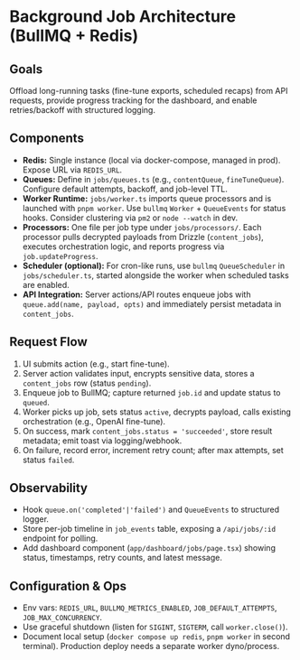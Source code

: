 # Background Job Architecture (BullMQ + Redis)

## Goals
Offload long-running tasks (fine-tune exports, scheduled recaps) from API requests, provide progress tracking for the dashboard, and enable retries/backoff with structured logging.

## Components
- **Redis:** Single instance (local via docker-compose, managed in prod). Expose URL via `REDIS_URL`.
- **Queues:** Define in `jobs/queues.ts` (e.g., `contentQueue`, `fineTuneQueue`). Configure default attempts, backoff, and job-level TTL.
- **Worker Runtime:** `jobs/worker.ts` imports queue processors and is launched with `pnpm worker`. Use `bullmq` `Worker` + `QueueEvents` for status hooks. Consider clustering via `pm2` or `node --watch` in dev.
- **Processors:** One file per job type under `jobs/processors/`. Each processor pulls decrypted payloads from Drizzle (`content_jobs`), executes orchestration logic, and reports progress via `job.updateProgress`.
- **Scheduler (optional):** For cron-like runs, use `bullmq` `QueueScheduler` in `jobs/scheduler.ts`, started alongside the worker when scheduled tasks are enabled.
- **API Integration:** Server actions/API routes enqueue jobs with `queue.add(name, payload, opts)` and immediately persist metadata in `content_jobs`.

## Request Flow
1. UI submits action (e.g., start fine-tune).  
2. Server action validates input, encrypts sensitive data, stores a `content_jobs` row (status `pending`).  
3. Enqueue job to BullMQ; capture returned `job.id` and update status to `queued`.  
4. Worker picks up job, sets status `active`, decrypts payload, calls existing orchestration (e.g., OpenAI fine-tune).  
5. On success, mark `content_jobs.status = 'succeeded'`, store result metadata; emit toast via logging/webhook.  
6. On failure, record error, increment retry count; after max attempts, set status `failed`.

## Observability
- Hook `queue.on('completed'|'failed')` and `QueueEvents` to structured logger.
- Store per-job timeline in `job_events` table, exposing a `/api/jobs/:id` endpoint for polling.
- Add dashboard component (`app/dashboard/jobs/page.tsx`) showing status, timestamps, retry counts, and latest message.

## Configuration & Ops
- Env vars: `REDIS_URL`, `BULLMQ_METRICS_ENABLED`, `JOB_DEFAULT_ATTEMPTS`, `JOB_MAX_CONCURRENCY`.
- Use graceful shutdown (listen for `SIGINT`, `SIGTERM`, call `worker.close()`).
- Document local setup (`docker compose up redis`, `pnpm worker` in second terminal). Production deploy needs a separate worker dyno/process.

